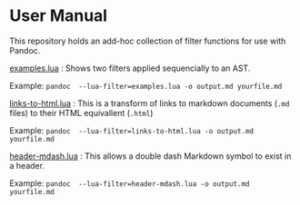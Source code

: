 
# User Manual

This repository holds an add-hoc collection of filter functions for use with Pandoc. 

[examples.lua](elements.lua)
: Shows two filters applied sequencially to an AST.

Example: `pandoc  --lua-filter=examples.lua -o output.md yourfile.md`


[links-to-html.lua](links-to-html.lua)
: This is a transform of links to markdown documents (`.md` files) to their HTML equivallent (`.html`)

Example: `pandoc  --lua-filter=links-to-html.lua -o output.md yourfile.md`

[header-mdash.lua](header-mdash.lua)
: This allows a double dash Markdown symbol to exist in a header.

Example: `pandoc  --lua-filter=header-mdash.lua -o output.md yourfile.md`
